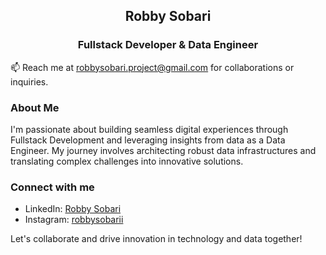 <h2 align="center">Robby Sobari</h2>
<h3 align="center">Fullstack Developer & Data Engineer</h3>

📫 Reach me at robbysobari.project@gmail.com for collaborations or inquiries.

### About Me
I'm passionate about building seamless digital experiences through Fullstack Development and leveraging insights from data as a Data Engineer. My journey involves architecting robust data infrastructures and translating complex challenges into innovative solutions.

### Connect with me
- LinkedIn: [Robby Sobari](https://linkedin.com/in/robbysobari)
- Instagram: [robbysobarii](https://instagram.com/robbysobarii)
  
Let's collaborate and drive innovation in technology and data together!
